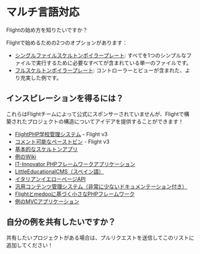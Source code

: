 # マルチ言語対応

Flightの始め方を知りたいですか？

Flightで始めるための2つのオプションがあります：

- [シングルファイルスケルトンボイラープレート](https://github.com/flightphp/skeleton-simple): すべてを1つのシンプルなファイルで実行するために必要なすべてが含まれている単一のファイルです。
- [フルスケルトンボイラープレート](https://github.com/flightphp/skeleton): コントローラーとビューが含まれた、より充実した例です。

## インスピレーションを得るには？

これらはFlightチームによって公式にスポンサーされていませんが、Flightで構築されたプロジェクトの構造についてアイデアを提供することができます！

- [FlightPHP学校管理システム](https://github.com/krmu/FlightPHP_School) - Flight v3
- [コメント可能なペーストビン](https://github.com/n0nag0n/commie2) - Flight v3
- [基本的なスケルトンアプリ](https://github.com/markhughes/flight-skeleton)
- [例のWiki](https://github.com/Skayo/FlightWiki)
- [IT-Innovator PHPフレームワークアプリケーション](https://github.com/itinnovator/myphp-app)
- [LittleEducationalCMS（スペイン語）](https://github.com/casgin/LittleEducationalCMS)
- [イタリアンイエローページAPI](https://github.com/chiccomagnus/PGAPI)
- [汎用コンテンツ管理システム（非常に少ないドキュメンテーション付き）](https://github.com/recepuncu/cms)
- [Flightとmedooに基づく小さなPHPフレームワーク](https://github.com/ycrao/tinyme)
- [例のMVCアプリケーション](https://github.com/paddypei/Flight-MVC)

## 自分の例を共有したいですか？

共有したいプロジェクトがある場合は、プルリクエストを送信してこのリストに追加してください！